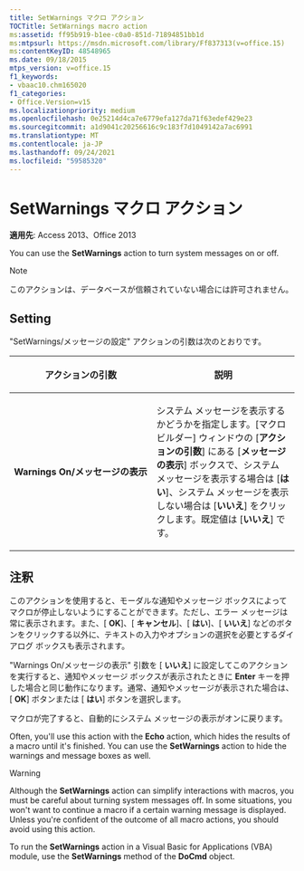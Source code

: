 ```yaml
---
title: SetWarnings マクロ アクション
TOCTitle: SetWarnings macro action
ms:assetid: ff95b919-b1ee-c0a0-851d-71894851bb1d
ms:mtpsurl: https://msdn.microsoft.com/library/Ff837313(v=office.15)
ms:contentKeyID: 48548965
ms.date: 09/18/2015
mtps_version: v=office.15
f1_keywords:
- vbaac10.chm165020
f1_categories:
- Office.Version=v15
ms.localizationpriority: medium
ms.openlocfilehash: 0e25214d4ca7e6779efa127da71f63edef429e23
ms.sourcegitcommit: a1d9041c20256616c9c183f7d1049142a7ac6991
ms.translationtype: MT
ms.contentlocale: ja-JP
ms.lasthandoff: 09/24/2021
ms.locfileid: "59585320"
---
```

# <a name="setwarnings-macro-action"></a>SetWarnings マクロ アクション

**適用先**: Access 2013、Office 2013

You can use the **SetWarnings** action to turn system messages on or off.

> [!NOTE]
> このアクションは、データベースが信頼されていない場合には許可されません。 

## <a name="setting"></a>Setting

"SetWarnings/メッセージの設定" アクションの引数は次のとおりです。

<table>
<colgroup>
<col style="width: 50%" />
<col style="width: 50%" />
</colgroup>
<thead>
<tr class="header">
<th><p>アクションの引数</p></th>
<th><p>説明</p></th>
</tr>
</thead>
<tbody>
<tr class="odd">
<td><p><strong>Warnings On/メッセージの表示</strong></p></td>
<td><p>システム メッセージを表示するかどうかを指定します。[マクロ ビルダー] ウィンドウの [<strong>アクションの引数</strong>] にある [<strong>メッセージの表示</strong>] ボックスで、システム メッセージを表示する場合は [<strong>はい</strong>]、システム メッセージを表示しない場合は [<strong>いいえ</strong>] をクリックします。既定値は [<strong>いいえ</strong>] です。</p></td>
</tr>
</tbody>
</table>


## <a name="remarks"></a>注釈

このアクションを使用すると、モーダルな通知やメッセージ ボックスによってマクロが停止しないようにすることができます。ただし、エラー メッセージは常に表示されます。また、[ **OK**]、[ **キャンセル**]、[ **はい**]、[ **いいえ**] などのボタンをクリックする以外に、テキストの入力やオプションの選択を必要とするダイアログ ボックスも表示されます。

"Warnings On/メッセージの表示" 引数を [ **いいえ**] に設定してこのアクションを実行すると、通知やメッセージ ボックスが表示されたときに **Enter** キーを押した場合と同じ動作になります。通常、通知やメッセージが表示された場合は、[ **OK**] ボタンまたは [ **はい**] ボタンを選択します。

マクロが完了すると、自動的にシステム メッセージの表示がオンに戻ります。

Often, you'll use this action with the **Echo** action, which hides the results of a macro until it's finished. You can use the **SetWarnings** action to hide the warnings and message boxes as well.

> [!WARNING]
> Although the **SetWarnings** action can simplify interactions with macros, you must be careful about turning system messages off. In some situations, you won't want to continue a macro if a certain warning message is displayed. Unless you're confident of the outcome of all macro actions, you should avoid using this action.

To run the **SetWarnings** action in a Visual Basic for Applications (VBA) module, use the **SetWarnings** method of the **DoCmd** object.


